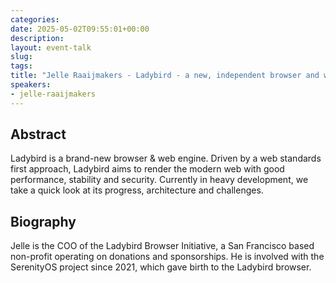 ```yaml
---
categories:
date: 2025-05-02T09:55:01+00:00
description:
layout: event-talk
slug:
tags:
title: "Jelle Raaijmakers - Ladybird - a new, independent browser and web engine"
speakers:
- jelle-raaijmakers
---
```


## Abstract

Ladybird is a brand-new browser & web engine. Driven by a web standards first approach, Ladybird aims to render the modern web with good performance, stability and security. Currently in heavy development, we take a quick look at its progress, architecture and challenges.

## Biography

Jelle is the COO of the Ladybird Browser Initiative, a San Francisco based non-profit operating on donations and sponsorships. He is involved with the SerenityOS project since 2021, which gave birth to the Ladybird browser.
